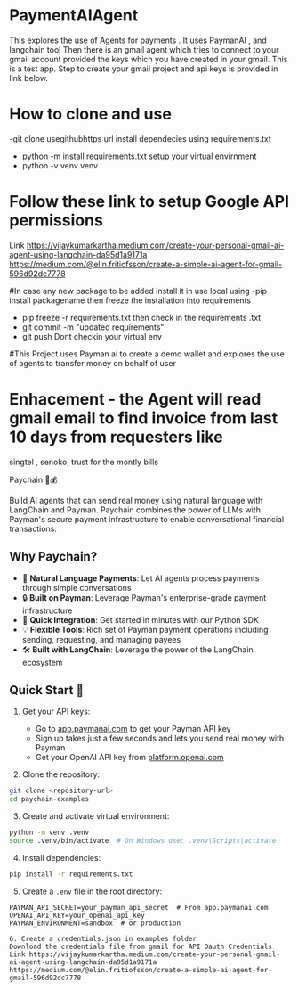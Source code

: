 # PaymentAIAgent
This explores the use of Agents for payments . It uses PaymanAI , and langchain tool 
Then there is an gmail agent which tries to connect to your gmail account provided the keys which you have created in your gmail.
This is a test app.
Step to create your gmail project and api keys is provided in link below.

# How to clone and use
-git clone usegithubhttps url
install dependecies using requirements.txt 
- python -m install requirements.txt
setup your virtual envirnment 
- python -v venv venv

# Follow these link to setup Google API permissions 
Link https://vijaykumarkartha.medium.com/create-your-personal-gmail-ai-agent-using-langchain-da95d1a9171a
https://medium.com/@elin.fritiofsson/create-a-simple-ai-agent-for-gmail-596d92dc7778

#In case any new package to be added
install it in use local using 
-pip install packagename
then freeze the installation into requirements 
- pip freeze -r requirements.txt 
then check in the requirements .txt
- git commit -m "updated requirements"
- git push
Dont checkin your virtual env 

#This Project uses Payman ai to create a demo wallet and explores the use of agents to transfer money on behalf of user
# Enhacement - the Agent will read gmail email to find invoice from last 10 days from requesters like 
singtel , senoko, trust  for the montly bills 


 Paychain 🔗💰

Build AI agents that can send real money using natural language with LangChain and Payman. Paychain combines the power of LLMs with Payman's secure payment infrastructure to enable conversational financial transactions.

## Why Paychain?

- 🤖 **Natural Language Payments**: Let AI agents process payments through simple conversations
- 🔒 **Built on Payman**: Leverage Payman's enterprise-grade payment infrastructure
- 🚀 **Quick Integration**: Get started in minutes with our Python SDK
- 💡 **Flexible Tools**: Rich set of Payman payment operations including sending, requesting, and managing payees
- 🛠️ **Built with LangChain**: Leverage the power of the LangChain ecosystem

## Quick Start 🚀

1. Get your API keys:
   - Go to [app.paymanai.com](https://app.paymanai.com) to get your Payman API key
   - Sign up takes just a few seconds and lets you send real money with Payman
   - Get your OpenAI API key from [platform.openai.com](https://platform.openai.com)

2. Clone the repository:
```bash
git clone <repository-url>
cd paychain-examples
```

3. Create and activate virtual environment:
```bash
python -m venv .venv
source .venv/bin/activate  # On Windows use: .venv\Scripts\activate
```

4. Install dependencies:
```bash
pip install -r requirements.txt
```

5. Create a `.env` file in the root directory:
```env
PAYMAN_API_SECRET=your_payman_api_secret  # From app.paymanai.com
OPENAI_API_KEY=your_openai_api_key
PAYMAN_ENVIRONMENT=sandbox  # or production

6. Create a credentials.json in examples folder
Download the credentials file from gmail for API Oauth Credentials
Link https://vijaykumarkartha.medium.com/create-your-personal-gmail-ai-agent-using-langchain-da95d1a9171a
https://medium.com/@elin.fritiofsson/create-a-simple-ai-agent-for-gmail-596d92dc7778

```
